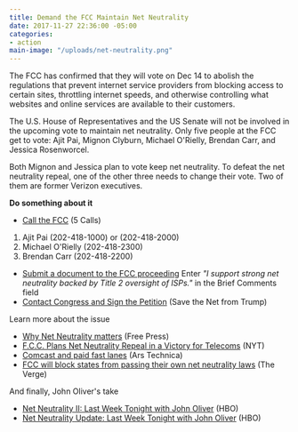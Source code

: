 ```yaml
---
title: Demand the FCC Maintain Net Neutrality
date: 2017-11-27 22:36:00 -05:00
categories:
- action
main-image: "/uploads/net-neutrality.png"
---
```


The FCC has confirmed that they will vote on Dec 14 to abolish the regulations that prevent internet service providers from blocking access to certain sites, throttling internet speeds, and otherwise controlling what websites and online services are available to their customers.

The U.S. House of Representatives and the US Senate will not be involved in the upcoming vote to maintain net neutrality. Only five people at the FCC get to vote: Ajit Pai, Mignon Clyburn, Michael O'Rielly, Brendan Carr, and Jessica Rosenworcel.

Both Mignon and Jessica plan to vote keep net neutrality. To defeat the net neutrality repeal, one of the other three needs to change their vote. Two of them are former Verizon executives.

**Do something about it**
* [Call the FCC](http://bit.ly/2jOR6sE) (5 Calls)
1. Ajit Pai (202-418-1000) or (202-418-2000)
2. Michael O'Rielly (202-418-2300)
3. Brendan Carr (202-418-2200)
* [Submit a document to the FCC proceeding](http://bit.ly/2ps1o05) Enter *"I support strong net neutrality backed by Title 2 oversight of ISPs."* in the Brief Comments field
* [Contact Congress and Sign the Petition](https://savethenetfromtrump.com/) (Save the Net from Trump)

Learn more about the issue
* [Why Net Neutrality matters](http://bit.ly/2l6zvwd) (Free Press)
* [F.C.C. Plans Net Neutrality Repeal in a Victory for Telecoms](http://nyti.ms/2hJawLw) (NYT)
* [Comcast and paid fast lanes](http://bit.ly/2iXjkOF) (Ars Technica)
* [FCC will block states from passing their own net neutrality laws](http://bit.ly/2B5RoPj) (The Verge)

And finally, John Oliver's take
* [Net Neutrality II: Last Week Tonight with John Oliver](https://www.youtube.com/watch?v=92vuuZt7wak) (HBO)
* [Net Neutrality Update: Last Week Tonight with John Oliver](https://www.youtube.com/watch?v=qI5y-_sqJT0) (HBO)

